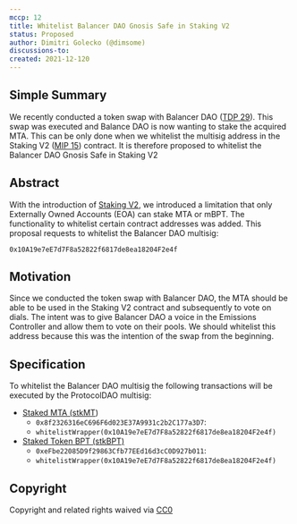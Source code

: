 ```yaml
---
mccp: 12
title: Whitelist Balancer DAO Gnosis Safe in Staking V2
status: Proposed
author: Dimitri Golecko (@dimsome)
discussions-to:
created: 2021-12-120
---
```


## Simple Summary

We recently conducted a token swap with Balancer DAO ([TDP 29](../TDP/tdp-29)). This swap was executed and Balance DAO is now wanting to stake the acquired MTA. This can be only done when we whitelist the multisig address in the Staking V2 ([MIP 15](../MIPS/mip-15)) contract. It is therefore proposed to whitelist the Balancer DAO Gnosis Safe in Staking V2

## Abstract

With the introduction of [Staking V2](../MIPS/mip-15), we introduced a limitation that only Externally Owned Accounts (EOA) can stake MTA or mBPT. The functionality to whitelist certain contract addresses was added. This proposal requests to whitelist the Balancer DAO multisig:

`0x10A19e7eE7d7F8a52822f6817de8ea18204F2e4f`

## Motivation

Since we conducted the token swap with Balancer DAO, the MTA should be able to be used in the Staking V2 contract and subsequently to vote on dials. The intent was to give Balancer DAO a voice in the Emissions Controller and allow them to vote on their pools. We should whitelist this address because this was the intention of the swap from the beginning.

## Specification

To whitelist the Balancer DAO multisig the following transactions will be executed by the ProtocolDAO multisig:

- [Staked MTA (stkMT](https://etherscan.io/token/0x8f2326316ec696f6d023e37a9931c2b2c177a3d7))
  - `0x8f2326316eC696F6d023E37A9931c2b2C177a3D7`:
  - `whitelistWrapper(0x10A19e7eE7d7F8a52822f6817de8ea18204F2e4f)`
- [Staked Token BPT (stkBPT)](https://etherscan.io/token/0xefbe22085d9f29863cfb77eed16d3cc0d927b011)
  - `0xeFbe22085D9f29863Cfb77EEd16d3cC0D927b011`:
  - `whitelistWrapper(0x10A19e7eE7d7F8a52822f6817de8ea18204F2e4f)`

## Copyright

Copyright and related rights waived via [CC0](https://creativecommons.org/publicdomain/zero/1.0/)
